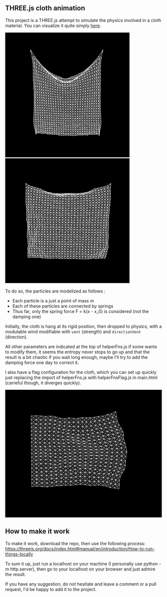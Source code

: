 ## THREE.js cloth animation

This project is a THREE.js attempt to simulate the physics involved in a cloth material.
You can visualize it quite simply <a href="https://luludavid.github.io/THREE.js-Cloth-animation/main.html">here</a>.

<img src="./pictures/cloth1.png" width=400 height=400>  <img src="./pictures/cloth2.png" width=400 height=400>

To do so, the particles are modelized as follows :
* Each particle is a just a point of mass m
* Each of these particles are connected by springs
* Thus far, only the spring force F = k(x - x_0) is considered (not the damping one)

Initially, the cloth is hang at its rigid position, then dropped to physics, with a modulable wind
modifiable with ```vent``` (strength) and ```directionVent``` (direction).

All other parameters are indicated at the top of helperFns.js if some wants to modify them,
it seems the entropy never stops to go up and that the result is a bit chaotic if you wait long
enough, maybe I'll try to add the damping force one day to correct it.

I also have a flag configuration for the cloth, which you can set up quickly just replacing the import 
of helperFns.js with helperFnsFlag.js in main.html (carreful though, it diverges quickly).
<p align="center">
  <img src="./pictures/flag.png">
</p>

## How to make it work

To make it work, download the repo, then use the following process: https://threejs.org/docs/index.html#manual/en/introduction/How-to-run-things-locally

To sum it up, just run a localhost on your machine (I personally use python -m http.server), then
go to your localhost on your browser and just admire the result.

If you have any suggestion, do not hesitate and leave a comment or a pull request, I'd be happy
to add it to the project.
